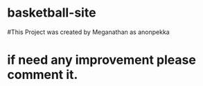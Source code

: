 # basketball-site
 
#This Project was created by Meganathan as anonpekka

# if need any improvement please comment it.
